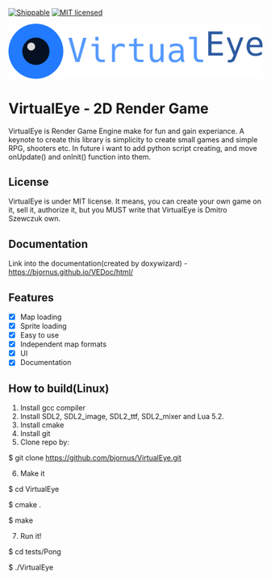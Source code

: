 [![Shippable](https://img.shields.io/shippable/5444c5ecb904a4b21567b0ff.svg?maxAge=2592000)]()
[![MIT licensed](https://img.shields.io/badge/license-MIT-blue.svg)](https://github.com/bjornus/VirtualEye/blob/master/LICENSE)

<img src="logo.png">

# VirtualEye - 2D Render Game
VirtualEye is Render Game Engine make for fun and gain experiance. A keynote to create this library is simplicity to create small games and simple RPG, shooters etc. In future i want to add python script creating, and move onUpdate() and onInit() function into them.

## License
VirtualEye is under MIT license. It means, you can create your own game on it, sell it, authorize it, but you MUST write that VirtualEye is Dmitro Szewczuk own.

## Documentation
Link into the documentation(created by doxywizard) - https://bjornus.github.io/VEDoc/html/

## Features
- [x] Map loading
- [x] Sprite loading
- [x] Easy to use
- [x] Independent map formats
- [x] UI
- [x] Documentation

## How to build(Linux)
1. Install gcc compiler
2. Install SDL2, SDL2_image, SDL2_ttf, SDL2_mixer and Lua 5.2.
3. Install cmake
4. Install git
5. Clone repo by:

  $ git clone https://github.com/bjornus/VirtualEye.git

6. Make it

  $ cd VirtualEye

  $ cmake .
  
  $ make

7. Run it!

  $ cd tests/Pong

  $ ./VirtualEye
